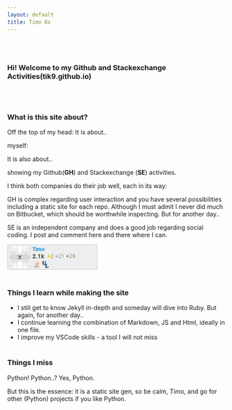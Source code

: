```yaml
---
layout: default
title: Timo Ko
---
```


<br><br>

### Hi! Welcome to my Github and Stackexchange Activities(tik9.github.io)
<br><br>

### What is this site about?

Off the top of my head: 
It is about..

myself:
<div id=about_js></div>

It is also about..

showing my Github(**GH**) and Stackexchange (**SE**) activities.

I think both companies do their job well, each in its way:

GH is complex regarding user interaction and you have several possibilities including a static site for each repo. Although I must admit I never did much on Bitbucket, which should be worthwhile inspecting. But for another day..

SE is an independent company and does a good job regarding social coding. I post and comment here and there where I can.

![img-not-work](assets/se.png)
<br><br>

### Things I learn while making the site
- I still get to know Jekyll in-depth and someday will dive into Ruby. But again, for another day..
- I continue learning the combination of Markdown, JS and Html, ideally in one file.
- I improve my VSCode skills - a tool I will not miss
<br><br>

### Things I miss
Python! Python..? Yes, Python. 

But this is the essence: it is a static site gen, so be calm, Timo, and go for other (Python) projects if you like Python.


<script>
    about = [
        'CEO of my life',
        'Javascript Developer',
        'Full Stack Developer'
    ]

    aboutlinks = document.createElement('ul')

    for (value of about) {
        // console.log(i, i %3, key)
        aboutlinksitem = document.createElement('li')
        aboutlinksitem.textContent = value
        aboutlinks.appendChild(aboutlinksitem)
    }
    document.getElementById('about_js').appendChild(aboutlinks)

</script>